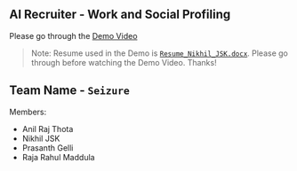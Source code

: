 ## AI Recruiter - Work and Social Profiling

Please go through the [Demo Video](https://youtu.be/rHH9eQrengU)

> Note: Resume used in the Demo is [`Resume_Nikhil_JSK.docx`](https://github.com/SmartPracticeschool/SBSPS-Challenge-1658-AI-Recruiter---Social-and-Work-Profiling-and-Report-with-supporting-evidence/Integration/Resume_Nikhil_JSK.docx). Please go through before watching the Demo Video. Thanks!

## Team Name - `Seizure`
Members:
* Anil Raj Thota
* Nikhil JSK
* Prasanth Gelli
* Raja Rahul Maddula